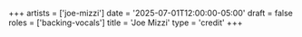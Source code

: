+++
artists = ['joe-mizzi']
date = '2025-07-01T12:00:00-05:00'
draft = false
roles = ['backing-vocals']
title = 'Joe Mizzi'
type = 'credit'
+++
